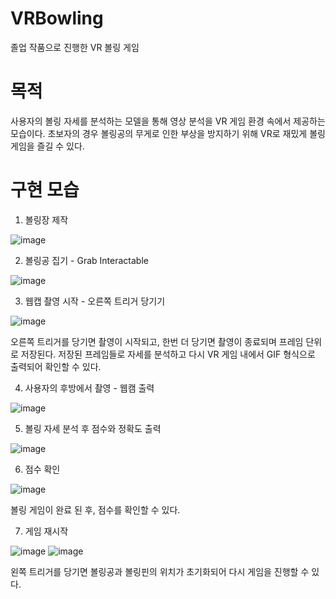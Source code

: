 # VRBowling

졸업 작품으로 진행한 VR 볼링 게임

# 목적

사용자의 볼링 자세를 분석하는 모델을 통해 영상 분석을 VR 게임 환경 속에서 제공하는 모습이다.
초보자의 경우 볼링공의 무게로 인한 부상을 방지하기 위해 VR로 재밌게 볼링 게임을 즐길 수 있다.
  
# 구현 모습

1. 볼링장 제작
   
  ![image](https://github.com/csieung/VRBowling/assets/72512163/636e7f2a-51eb-4e38-ae3a-eaca069e39d4)

2. 볼링공 집기 - Grab Interactable

  ![image](https://github.com/csieung/VRBowling/assets/72512163/34e5932e-9718-4b6b-b580-7e6fdf34c0a7)

3. 웹캡 촬영 시작 - 오른쪽 트리거 당기기

  ![image](https://github.com/csieung/VRBowling/assets/72512163/a87233d2-9902-424a-8f38-74ba7cdf9225)

   오른쪽 트리거를 당기면 촬영이 시작되고, 한번 더 당기면 촬영이 종료되며 프레임 단위로 저장된다.
   저장된 프레임들로 자세를 분석하고 다시 VR 게임 내에서 GIF 형식으로 출력되어 확인할 수 있다.

4. 사용자의 후방에서 촬영 - 웹캠 출력

  ![image](https://github.com/csieung/VRBowling/assets/72512163/89373b6f-0b5f-4094-a583-887c5c0859a6)

5. 볼링 자세 분석 후 점수와 정확도 출력

  ![image](https://github.com/csieung/VRBowling/assets/72512163/815792c3-11d5-4067-8c60-ea57764951ff)

6. 점수 확인

  ![image](https://github.com/csieung/VRBowling/assets/72512163/b1128ed4-ac67-4009-a93d-1202de95610a)

   볼링 게임이 완료 된 후, 점수를 확인할 수 있다.

7. 게임 재시작

  ![image](https://github.com/csieung/VRBowling/assets/72512163/e7ff044c-f15e-46c6-9b02-518fede75b85)
  ![image](https://github.com/csieung/VRBowling/assets/72512163/aee90cfb-7f39-446e-bf6d-5823b9ff3633)

  왼쪽 트리거를 당기면 볼링공과 볼링핀의 위치가 초기화되어 다시 게임을 진행할 수 있다.
  
